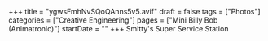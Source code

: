 +++
title = "ygwsFmhNvSQoQAnns5v5.avif"
draft = false
tags = ["Photos"]
categories = ["Creative Engineering"]
pages = ["Mini Billy Bob (Animatronic)"]
startDate = ""
+++
Smitty's Super Service Station

